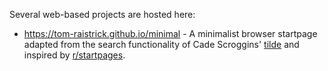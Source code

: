 Several web-based projects are hosted here:

*  https://tom-raistrick.github.io/minimal - A minimalist browser startpage adapted from the search functionality of Cade Scroggins' [tilde](https://github.com/cadejscroggins/tilde) and inspired by   [r/startpages](https://reddit.com/r/startpages).
